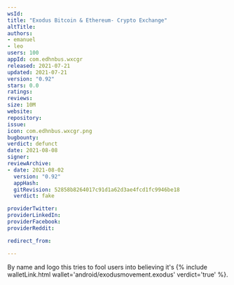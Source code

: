 ```yaml
---
wsId: 
title: "Exodus Bitcoin & Ethereum- Crypto Exchange"
altTitle: 
authors:
- emanuel
- leo
users: 100
appId: com.edhnbus.wxcgr
released: 2021-07-21
updated: 2021-07-21
version: "0.92"
stars: 0.0
ratings: 
reviews: 
size: 10M
website: 
repository: 
issue: 
icon: com.edhnbus.wxcgr.png
bugbounty: 
verdict: defunct
date: 2021-08-08
signer: 
reviewArchive:
- date: 2021-08-02
  version: "0.92"
  appHash: 
  gitRevision: 52858b8264017c91d1a62d3ae4fcd1fc9946be18
  verdict: fake

providerTwitter: 
providerLinkedIn: 
providerFacebook: 
providerReddit: 

redirect_from:

---
```



By name and logo this tries to fool users into believing it's
{% include walletLink.html wallet='android/exodusmovement.exodus' verdict='true' %}.
